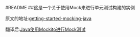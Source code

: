 #README
##这是一个关于使用Mock来进行单元测试构建的实例

原文的地址:[getting-started-mocking-java][1]

翻译后:[Java使用Mockito进行Mock测试][2]



[1]:http://java.dzone.com/articles/getting-started-mocking-java
[2]:http://my.oschina.net/dlpinghailinfeng/blog/377736
